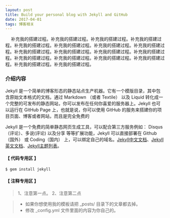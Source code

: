 ```yaml
---
layout: post
title: Build your personal blog with Jekyll and GitHub
date: 2017-04-01 
tags: 博客相关   
---
```


　  补充我的搭建过程。补充我的搭建过程。补充我的搭建过程。补充我的搭建过程。补充我的搭建过程。补充我的搭建过程。补充我的搭建过程。补充我的搭建过程。补充我的搭建过程。补充我的搭建过程。补充我的搭建过程。补充我的搭建过程。补充我的搭建过程。补充我的搭建过程。补充我的搭建过程。补充我的搭建过程。补充我的搭建过程。补充我的搭建过程。


### 介绍内容

Jekyll 是一个简单的博客形态的静态站点生产机器。它有一个模版目录，其中包含原始文本格式的文档，通过 Markdown （或者 Textile） 以及 Liquid 转化成一个完整的可发布的静态网站，你可以发布在任何你喜爱的服务器上。Jekyll 也可以运行在 GitHub Page 上，也就是说，你可以使用 GitHub 的服务来搭建你的项目页面、博客或者网站，而且是完全免费的

Jekyll 是一个免费的简单静态网页生成工具，可以配合第三方服务例如： Disqus（评论）、多说(评论) 以及分享 等等扩展功能，Jekyll 可以直接部署在 Github（国外） 或 Coding（国内） 上，可以绑定自己的域名。[Jekyll中文文档](http://jekyll.bootcss.com/)、[Jekyll英文文档](https://jekyllrb.com/)、[Jekyll主题列表](http://jekyllthemes.org/)。


#### 【 代码专用区 】

```     
$ gem install jekyll     
```    


#### 【 注释专用区 】

> 1、注意第一点。
> 2、注意第二点

>* 如果你想使用我的模板请把 _posts/ 目录下的文章都去掉。
>* 修改 _config.yml 文件里面的内容为你自己的。













